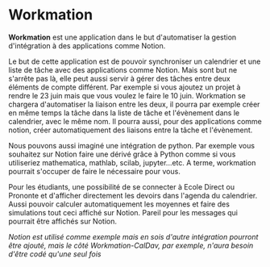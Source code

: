 # Workmation
**Workmation** est une application dans le but d'automatiser la gestion d'intégration à des applications comme Notion.

Le but de cette application est de pouvoir synchroniser un calendrier et une liste de tâche avec des applications comme Notion. Mais sont but ne s'arrête pas là, elle peut aussi servir à gérer des tâches entre deux éléments de compte différent. Par exemple si vous ajoutez un projet à rendre le 23 juin mais que vous voulez le faire le 10 juin. Workmation se chargera d'automatiser la liaison entre les deux, il pourra par exemple créer en même temps la tâche dans la liste de tâche et l'évènement dans le calendrier, avec le même nom. Il pourra aussi, pour des applications comme notion, créer automatiquement des liaisons entre la tâche et l'évènement.

Nous pouvons aussi imaginé une intégration de python. Par exemple vous souhaitez sur Notion faire une dérivé grâce à Python comme si vous utiliseriez mathematica, mathlab, scilab, jupyter...etc. A terme, workmation pourrait s'occuper de faire le nécessaire pour vous.

Pour les étudiants, une possibilité de se connecter à Ecole Direct ou Prononte et d'afficher directement les devoirs dans l'agenda du calendrier. Aussi pouvoir calculer automatiquement les moyennes et faire des simulations tout ceci affiché sur Notion. Pareil pour les messages qui pourrait être affichés sur Notion.

*Notion est utilisé comme exemple mais en sois d'autre intégration pourront être ajouté, mais le côté Workmation-CalDav, par exemple, n'aura besoin d'être codé qu'une seul fois*

